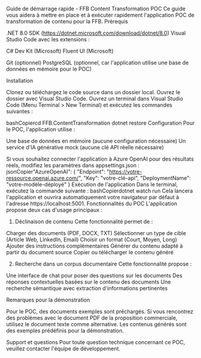 Guide de démarrage rapide - FFB Content Transformation POC
Ce guide vous aidera à mettre en place et à exécuter rapidement l'application POC de transformation de contenu pour la FFB.
Prérequis

.NET 8.0 SDK (https://dotnet.microsoft.com/download/dotnet/8.0)
Visual Studio Code avec les extensions :

C# Dev Kit (Microsoft)
Fluent UI (Microsoft)

Git (optionnel)
PostgreSQL (optionnel, car l'application utilise une base de données en mémoire pour le POC)

Installation

Clonez ou téléchargez le code source dans un dossier local.
Ouvrez le dossier avec Visual Studio Code.
Ouvrez un terminal dans Visual Studio Code (Menu Terminal > New Terminal) et exécutez les commandes suivantes :

bashCopiercd FFB.ContentTransformation
dotnet restore
Configuration
Pour le POC, l'application utilise :

Une base de données en mémoire (aucune configuration nécessaire)
Un service d'IA générative mock (aucune clé API réelle nécessaire)

Si vous souhaitez connecter l'application à Azure OpenAI pour des résultats réels, modifiez les paramètres dans appsettings.json :
jsonCopier"AzureOpenAI": {
"Endpoint": "https://votre-ressource.openai.azure.com/",
"Key": "votre-clé-api",
"DeploymentName": "votre-modèle-déployé"
}
Exécution de l'application
Dans le terminal, exécutez la commande suivante :
bashCopierdotnet watch run
Cela lancera l'application et ouvrira automatiquement votre navigateur par défaut à l'adresse https://localhost:5001.
Fonctionnalités du POC
L'application propose deux cas d'usage principaux :

1. Déclinaison de contenu
   Cette fonctionnalité permet de :

Charger des documents (PDF, DOCX, TXT)
Sélectionner un type de cible (Article Web, LinkedIn, Email)
Choisir un format (Court, Moyen, Long)
Ajouter des instructions complémentaires
Générer du contenu adapté à partir du document source
Copier ou télécharger le contenu généré

2. Recherche dans un corpus documentaire
   Cette fonctionnalité propose :

Une interface de chat pour poser des questions sur les documents
Des réponses contextuelles basées sur le contenu des documents
Une recherche sémantique avec extraction d'informations pertinentes

Remarques pour la démonstration

Pour le POC, des documents exemples sont préchargés.
Si vous rencontrez des problèmes avec le document PDF de la proposition commerciale, utilisez le document texte comme alternative.
Les contenus générés sont des exemples prédéfinis pour la démonstration.

Support et questions
Pour toute question technique concernant ce POC, veuillez contacter l'équipe de développement.
